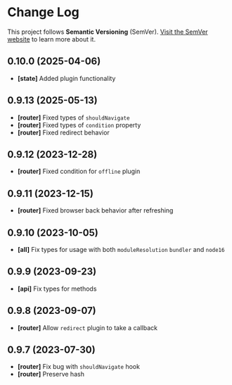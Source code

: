 # Change Log

This project follows **Semantic Versioning** (SemVer). [Visit the SemVer website](http://semver.org/) to learn more about it.

## 0.10.0 (2025-04-06)

- **[state]** Added plugin functionality

## 0.9.13 (2025-05-13)

- **[router]** Fixed types of `shouldNavigate`
- **[router]** Fixed types of `condition` property
- **[router]** Fixed redirect behavior

## 0.9.12 (2023-12-28)

- **[router]** Fixed condition for `offline` plugin

## 0.9.11 (2023-12-15)

- **[router]** Fixed browser back behavior after refreshing

## 0.9.10 (2023-10-05)

- **[all]** Fix types for usage with both `moduleResolution` `bundler` and `node16`

## 0.9.9 (2023-09-23)

- **[api]** Fix types for methods

## 0.9.8 (2023-09-07)

- **[router]** Allow `redirect` plugin to take a callback

## 0.9.7 (2023-07-30)

- **[router]** Fix bug with `shouldNavigate` hook
- **[router]** Preserve hash